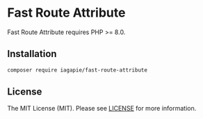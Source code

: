 # Fast Route Attribute

Fast Route Attribute requires PHP >= 8.0.

## Installation

```bash
composer require iagapie/fast-route-attribute
```

## License

The MIT License (MIT). Please see [LICENSE](LICENSE) for more information.
